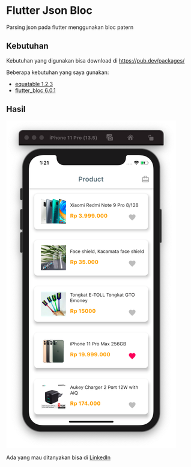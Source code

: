 # Flutter Json Bloc

Parsing json pada flutter menggunakan bloc patern

## Kebutuhan

Kebutuhan yang digunakan bisa download di https://pub.dev/packages/

Beberapa kebutuhan yang saya gunakan:

- [equatable 1.2.3](https://pub.dev/packages/equatable)
- [flutter_bloc 6.0.1](https://pub.dev/packages/flutter_bloc)

## Hasil

![Result](https://github.com/aditirvan/flutter_json_bloc/blob/master/result-image.png?raw=true)

Ada yang mau ditanyakan bisa di [LinkedIn](https://id.linkedin.com/in/adhithia)
